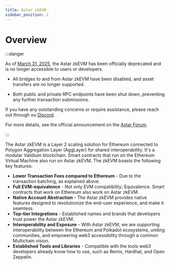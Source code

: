 ```yaml
---
title: Astar zkEVM
sidebar_position: 2
---
```


# Overview


:::danger

As of [March 31, 2025](https://x.com/AstarNetwork/status/1906658995538194650), the Astar zkEVM has been officially deprecated and is no longer accessible to users or developers.

- All bridges to and from Astar zkEVM have been disabled, and asset transfers are no longer supported.

- Both public and private RPC endpoints have been shut down, preventing any further transaction submissions.

If you have any outstanding concerns or require assistance, please reach out through ou [Discord](https://discord.com/invite/astarnetwork).

For more details, see the official announcement on the [Astar Forum](https://forum.astar.network/t/astar-zkevm-sunsetting-migration-plan/7780). 

 :::

The Astar zkEVM is a Layer 2 scaling solution for Ethereum connected to Polygon Aggregation Layer (AggLayer) for shared interoperability. It's a modular Validium blockchain. Smart contracts that run on the Ethereum Virtual Machine also run on Astar zkEVM. The zkEVM boasts the following key features:

- **Lower Transaction Fees compared to Ethereum** - Due to the transaction batching, as explained above.
- **Full EVM-equivalence** - Not only EVM compatibility; Equivalence. Smart contracts that work on Ethereum also work on Astar zkEVM.
- **Native Account Abstraction** - The Astar zkEVM provides native features designed to revolutionize the end-user experience, and make it seamless. 
- **Top-tier Integrations** - Established names and brands that developers trust power the Astar zkEVM. 
- **Interoperability and Exposure** - With Astar zkEVM, we are supporting interoperability between the Ethereum and Polkadot ecosystems, uniting communities, and empowering web3 accessibility through a common Multichain vision.
- **Established Tools and Libraries** - Compatible with the tools web3 developers already know how to use, such as Remix, Hardhat, and Open Zeppelin. 

